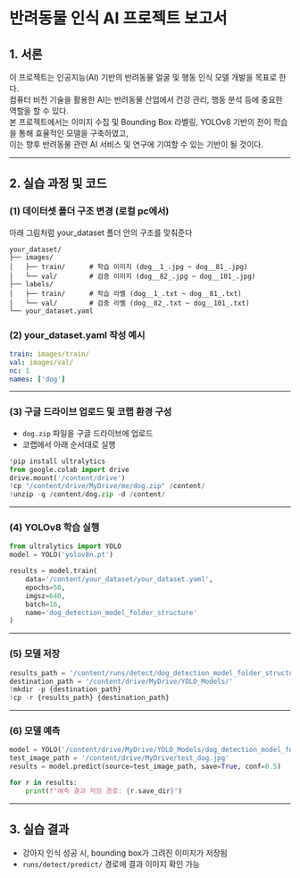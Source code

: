 
# 반려동물 인식 AI 프로젝트 보고서

## 1. 서론

이 프로젝트는 인공지능(AI) 기반의 반려동물 얼굴 및 행동 인식 모델 개발을 목표로 한다.  
컴퓨터 비전 기술을 활용한 AI는 반려동물 산업에서 건강 관리, 행동 분석 등에 중요한 역할을 할 수 있다.  
본 프로젝트에서는 이미지 수집 및 Bounding Box 라벨링, YOLOv8 기반의 전이 학습을 통해 효율적인 모델을 구축하였고,  
이는 향후 반려동물 관련 AI 서비스 및 연구에 기여할 수 있는 기반이 될 것이다.

---

## 2. 실습 과정 및 코드

### (1) 데이터셋 폴더 구조 변경 (로컬 pc에서)
아래 그림처럼 your_dataset 폴더 안의 구조를 맞춰준다
```
your_dataset/
├── images/         
│   ├── train/      # 학습 이미지 (dog__1_.jpg ~ dog__81_.jpg)
│   └── val/        # 검증 이미지 (dog__82_.jpg ~ dog__101_.jpg)
├── labels/
│   ├── train/      # 학습 라벨 (dog__1_.txt ~ dog__81_.txt)
│   └── val/        # 검증 라벨 (dog__82_.txt ~ dog__101_.txt)
└── your_dataset.yaml
```

### (2) your_dataset.yaml 작성 예시
```yaml
train: images/train/
val: images/val/
nc: 1
names: ['dog']
```

---

### (3) 구글 드라이브 업로드 및 코랩 환경 구성

- `dog.zip` 파일을 구글 드라이브에 업로드
- 코랩에서 아래 순서대로 실행

```python
!pip install ultralytics
from google.colab import drive
drive.mount('/content/drive')
!cp "/content/drive/MyDrive/me/dog.zip" /content/
!unzip -q /content/dog.zip -d /content/
```

---

### (4) YOLOv8 학습 실행

```python
from ultralytics import YOLO
model = YOLO('yolov8n.pt')

results = model.train(
    data='/content/your_dataset/your_dataset.yaml',
    epochs=50,
    imgsz=640,
    batch=16,
    name='dog_detection_model_folder_structure'
)
```

---

### (5) 모델 저장

```python
results_path = '/content/runs/detect/dog_detection_model_folder_structure/'
destination_path = '/content/drive/MyDrive/YOLO_Models/'
!mkdir -p {destination_path}
!cp -r {results_path} {destination_path}
```

---

### (6) 모델 예측

```python
model = YOLO('/content/drive/MyDrive/YOLO_Models/dog_detection_model_folder_structure/weights/best.pt')
test_image_path = '/content/drive/MyDrive/test_dog.jpg'
results = model.predict(source=test_image_path, save=True, conf=0.5)

for r in results:
    print(f"예측 결과 저장 경로: {r.save_dir}")
```

---

## 3. 실습 결과

- 강아지 인식 성공 시, bounding box가 그려진 이미지가 저장됨
- `runs/detect/predict/` 경로에 결과 이미지 확인 가능
